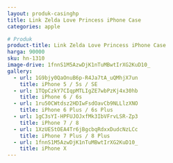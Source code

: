 ```yaml
---
layout: produk-casinghp
title: Link Zelda Love Princess iPhone Case
categories: apple

# Produk
product-title: Link Zelda Love Princess iPhone Case
harga: 90000
sku: hn-1310
image-drive: 1fnnS1M5AzwDjK1nTuMBwtIrXG2KuD10_
gallery:
  - url: 1G9bjy0QaOnuB6p-R4Ja7tA_uQMhjX7un
    title: iPhone 5 / 5s / SE
  - url: 1TQpCzkY7CIqpMTLIgZE7wbPzKj4x30hb
    title: iPhone 6 / 6s
  - url: 1ru50CWtdsz2HDIwFsdOavCb9NLLlzXNO
    title: iPhone 6 Plus / 6s Plus
  - url: 1gC3sYI-HPFUJOJxfMk3IbVFrvLSR-Zp3
    title: iPhone 7 / 8
  - url: 1XzUEStOEA4Tr6jBgcbqRdxxDudcNzLCc
    title: iPhone 7 Plus / 8 Plus
  - url: 1fnnS1M5AzwDjK1nTuMBwtIrXG2KuD10_
    title: iPhone X
---
```

